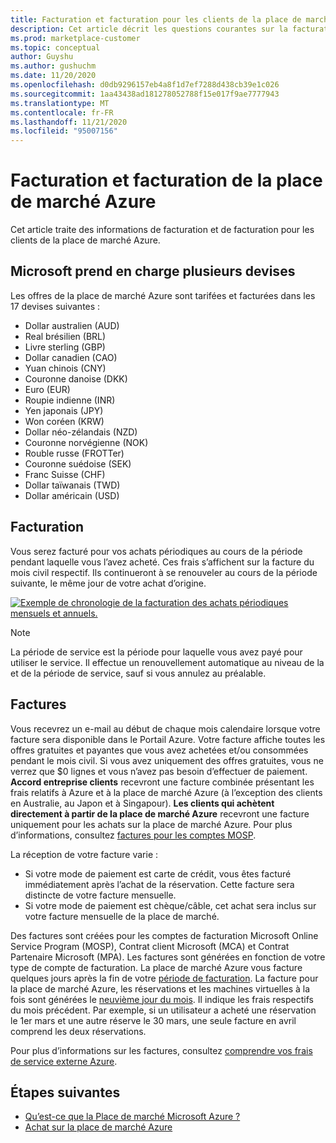 ```yaml
---
title: Facturation et facturation pour les clients de la place de marché Azure
description: Cet article décrit les questions courantes sur la facturation et la facturation pour les clients de la place de marché Azure.
ms.prod: marketplace-customer
ms.topic: conceptual
author: Guyshu
ms.author: gushuchm
ms.date: 11/20/2020
ms.openlocfilehash: d0db9296157eb4a8f1d7ef7288d438cb39e1c026
ms.sourcegitcommit: 1aa43438ad181278052788f15e017f9ae7777943
ms.translationtype: MT
ms.contentlocale: fr-FR
ms.lasthandoff: 11/21/2020
ms.locfileid: "95007156"
---
```

# <a name="azure-marketplace-billing-and-invoicing"></a>Facturation et facturation de la place de marché Azure

Cet article traite des informations de facturation et de facturation pour les clients de la place de marché Azure.

## <a name="microsoft-supports-multiple-currencies"></a>Microsoft prend en charge plusieurs devises

Les offres de la place de marché Azure sont tarifées et facturées dans les 17 devises suivantes :

- Dollar australien (AUD)
- Real brésilien (BRL)
- Livre sterling (GBP)
- Dollar canadien (CAO)
- Yuan chinois (CNY)
- Couronne danoise (DKK)
- Euro (EUR)
- Roupie indienne (INR)
- Yen japonais (JPY)
- Won coréen (KRW)
- Dollar néo-zélandais (NZD)
- Couronne norvégienne (NOK)
- Rouble russe (FROTTer)
- Couronne suédoise (SEK)
- Franc Suisse (CHF)
- Dollar taïwanais (TWD)
- Dollar américain (USD)

## <a name="billing"></a>Facturation

Vous serez facturé pour vos achats périodiques au cours de la période pendant laquelle vous l’avez acheté. Ces frais s’affichent sur la facture du mois civil respectif. Ils continueront à se renouveler au cours de la période suivante, le même jour de votre achat d’origine.

[![Exemple de chronologie de la facturation des achats périodiques mensuels et annuels.](media/billing/billing-charges-recurring.png)](media/billing/billing-charges-recurring.png#lightbox)

>[!NOTE]
> La période de service est la période pour laquelle vous avez payé pour utiliser le service. Il effectue un renouvellement automatique au niveau de la et de la période de service, sauf si vous annulez au préalable.

## <a name="invoices"></a>Factures

Vous recevrez un e-mail au début de chaque mois calendaire lorsque votre facture sera disponible dans le Portail Azure. Votre facture affiche toutes les offres gratuites et payantes que vous avez achetées et/ou consommées pendant le mois civil. Si vous avez uniquement des offres gratuites, vous ne verrez que $0 lignes et vous n’avez pas besoin d’effectuer de paiement. **Accord entreprise clients** recevront une facture combinée présentant les frais relatifs à Azure et à la place de marché Azure (à l’exception des clients en Australie, au Japon et à Singapour). **Les clients qui achètent directement à partir de la place de marché Azure** recevront une facture uniquement pour les achats sur la place de marché Azure. Pour plus d’informations, consultez [factures pour les comptes MOSP](/azure/cost-management-billing/understand/download-azure-invoice#invoices-for-mosp-billing-accounts).

La réception de votre facture varie :

- Si votre mode de paiement est carte de crédit, vous êtes facturé immédiatement après l’achat de la réservation. Cette facture sera distincte de votre facture mensuelle.
- Si votre mode de paiement est chèque/câble, cet achat sera inclus sur votre facture mensuelle de la place de marché.

Des factures sont créées pour les comptes de facturation Microsoft Online Service Program (MOSP), Contrat client Microsoft (MCA) et Contrat Partenaire Microsoft (MPA). Les factures sont générées en fonction de votre type de compte de facturation. La place de marché Azure vous facture quelques jours après la fin de votre [période de facturation](/azure/cost-management-billing/understand/download-azure-invoice#why-you-might-not-see-an-invoice). La facture pour la place de marché Azure, les réservations et les machines virtuelles à la fois sont générées le [neuvième jour du mois](/azure/cost-management-billing/understand/download-azure-invoice#invoices-for-mosp-billing-accounts). Il indique les frais respectifs du mois précédent. Par exemple, si un utilisateur a acheté une réservation le 1er mars et une autre réserve le 30 mars, une seule facture en avril comprend les deux réservations.

Pour plus d’informations sur les factures, consultez [comprendre vos frais de service externe Azure](/azure/cost-management-billing/understand/understand-azure-marketplace-charges).

## <a name="next-steps"></a>Étapes suivantes

- [Qu’est-ce que la Place de marché Microsoft Azure ?](azure-marketplace-overview.md)
- [Achat sur la place de marché Azure](azure-purchasing-invoicing.md)
